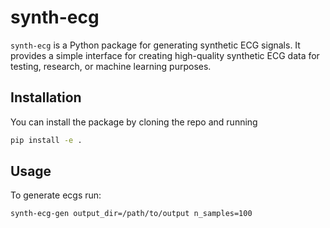 # synth-ecg

`synth-ecg` is a Python package for generating synthetic ECG signals. It provides a simple interface for creating high-quality synthetic ECG data for testing, research, or machine learning purposes.

## Installation

You can install the package by cloning the repo and running 

```bash
pip install -e .
```

## Usage

To generate ecgs run:

```bash
synth-ecg-gen output_dir=/path/to/output n_samples=100
```
